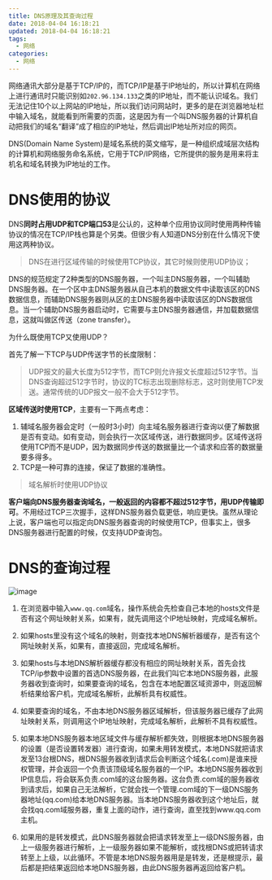 ```yaml
---
title: DNS原理及其查询过程
date: 2018-04-04 16:18:21
updated: 2018-04-04 16:18:21
tags:
  - 网络
categories: 
  - 网络
---
```



网络通讯大部分是基于TCP/IP的，而TCP/IP是基于IP地址的，所以计算机在网络上进行通讯时只能识别如`202.96.134.133`之类的IP地址，而不能认识域名。我们无法记住10个以上网站的IP地址，所以我们访问网站时，更多的是在浏览器地址栏中输入域名，就能看到所需要的页面，这是因为有一个叫DNS服务器的计算机自动把我们的域名“翻译”成了相应的IP地址，然后调出IP地址所对应的网页。

DNS(Domain Name System)是域名系统的英文缩写，是一种组织成域层次结构的计算机和网络服务命名系统，它用于TCP/IP网络，它所提供的服务是用来将主机名和域名转换为IP地址的工作。

<!-- more -->

# DNS使用的协议
DNS**同时占用UDP和TCP端口53**是公认的，这种单个应用协议同时使用两种传输协议的情况在TCP/IP栈也算是个另类。但很少有人知道DNS分别在什么情况下使用这两种协议。

> DNS在进行区域传输的时候使用TCP协议，其它时候则使用UDP协议；

DNS的规范规定了2种类型的DNS服务器，一个叫主DNS服务器，一个叫辅助DNS服务器。在一个区中主DNS服务器从自己本机的数据文件中读取该区的DNS数据信息，而辅助DNS服务器则从区的主DNS服务器中读取该区的DNS数据信息。当一个辅助DNS服务器启动时，它需要与主DNS服务器通信，并加载数据信息，这就叫做区传送（zone transfer）。

为什么既使用TCP又使用UDP？

首先了解一下TCP与UDP传送字节的长度限制：
> UDP报文的最大长度为512字节，而TCP则允许报文长度超过512字节。当DNS查询超过512字节时，协议的TC标志出现删除标志，这时则使用TCP发送。通常传统的UDP报文一般不会大于512字节。

**区域传送时使用TCP**，主要有一下两点考虑：
1. 辅域名服务器会定时（一般时3小时）向主域名服务器进行查询以便了解数据是否有变动。如有变动，则会执行一次区域传送，进行数据同步。区域传送将使用TCP而不是UDP，因为数据同步传送的数据量比一个请求和应答的数据量要多得多。
2. TCP是一种可靠的连接，保证了数据的准确性。

> 域名解析时使用UDP协议

**客户端向DNS服务器查询域名，一般返回的内容都不超过512字节，用UDP传输即可**。不用经过TCP三次握手，这样DNS服务器负载更低，响应更快。虽然从理论上说，客户端也可以指定向DNS服务器查询的时候使用TCP，但事实上，很多DNS服务器进行配置的时候，仅支持UDP查询包。

# DNS的查询过程
![image](https://pic.winsky.wang/images/2018/04/04/DNSE79A84E69FA5E8AFA2E8BF87E7A88B.jpg)

1. 在浏览器中输入`www.qq.com`域名，操作系统会先检查自己本地的hosts文件是否有这个网址映射关系，如果有，就先调用这个IP地址映射，完成域名解析。

2. 如果hosts里没有这个域名的映射，则查找本地DNS解析器缓存，是否有这个网址映射关系，如果有，直接返回，完成域名解析。

3. 如果hosts与本地DNS解析器缓存都没有相应的网址映射关系，首先会找TCP/ip参数中设置的首选DNS服务器，在此我们叫它本地DNS服务器，此服务器收到查询时，如果要查询的域名，包含在本地配置区域资源中，则返回解析结果给客户机，完成域名解析，此解析具有权威性。

4. 如果要查询的域名，不由本地DNS服务器区域解析，但该服务器已缓存了此网址映射关系，则调用这个IP地址映射，完成域名解析，此解析不具有权威性。

5. 如果本地DNS服务器本地区域文件与缓存解析都失效，则根据本地DNS服务器的设置（是否设置转发器）进行查询，如果未用转发模式，本地DNS就把请求发至13台根DNS，根DNS服务器收到请求后会判断这个域名(.com)是谁来授权管理，并会返回一个负责该顶级域名服务器的一个IP。本地DNS服务器收到IP信息后，将会联系负责.com域的这台服务器。这台负责.com域的服务器收到请求后，如果自己无法解析，它就会找一个管理.com域的下一级DNS服务器地址(qq.com)给本地DNS服务器。当本地DNS服务器收到这个地址后，就会找qq.com域服务器，重复上面的动作，进行查询，直至找到www.qq.com主机。

6. 如果用的是转发模式，此DNS服务器就会把请求转发至上一级DNS服务器，由上一级服务器进行解析，上一级服务器如果不能解析，或找根DNS或把转请求转至上上级，以此循环。不管是本地DNS服务器用是是转发，还是根提示，最后都是把结果返回给本地DNS服务器，由此DNS服务器再返回给客户机。